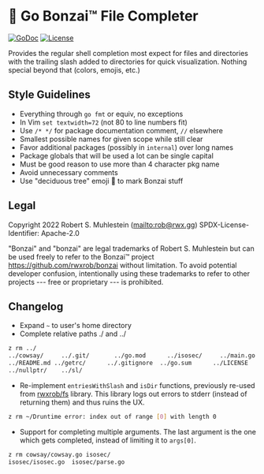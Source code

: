 # 🌳 Go Bonzai™ File Completer

[![GoDoc](https://godoc.org/github.com/rwxrob/compfile?status.svg)](https://godoc.org/github.com/rwxrob/compfile)
[![License](https://img.shields.io/badge/license-Apache2-brightgreen.svg)](LICENSE)

Provides the regular shell completion most expect for files and
directories with the trailing slash added to directories for quick
visualization. Nothing special beyond that (colors, emojis, etc.)

## Style Guidelines

* Everything through `go fmt` or equiv, no exceptions
* In Vim `set textwidth=72` (not 80 to line numbers fit)
* Use `/* */` for package documentation comment, `//` elsewhere
* Smallest possible names for given scope while still clear
* Favor additional packages (possibly in `internal`) over long names
* Package globals that will be used a lot can be single capital
* Must be good reason to use more than 4 character pkg name
* Avoid unnecessary comments
* Use "deciduous tree" emoji 🌳 to mark Bonzai stuff

## Legal

Copyright 2022 Robert S. Muhlestein (<mailto:rob@rwx.gg>)
SPDX-License-Identifier: Apache-2.0

"Bonzai" and "bonzai" are legal trademarks of Robert S. Muhlestein but
can be used freely to refer to the Bonzai™ project
<https://github.com/rwxrob/bonzai> without limitation. To avoid
potential developer confusion, intentionally using these trademarks to
refer to other projects --- free or proprietary --- is prohibited.

## Changelog

* Expand `~` to user's home directory
* Complete relative paths ./ and ../

```bash
z rm ../
../cowsay/     ../.git/       ../go.mod      ../isosec/     ../main.go
../README.md ../getrc/      ../.gitignore  ../go.sum      ../LICENSE
../nullptr/    ../sl/
```

* Re-implement `entriesWithSlash` and `isDir` functions, previously
  re-used from [rwxrob/fs](https://github.com/rwxrob/fs) library. This
  library logs out errors to stderr (instead of returning them) and thus
  ruins the UX.

```bash
z rm ~/Druntime error: index out of range [0] with length 0
```

* Support for completing multiple arguments. The last argument is the
  one which gets completed, instead of limiting it to `args[0]`.

```bash
z rm cowsay/cowsay.go isosec/
isosec/isosec.go  isosec/parse.go
```
